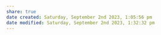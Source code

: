 ```yaml
---
share: true
date created: Saturday, September 2nd 2023, 1:05:56 pm
date modified: Saturday, September 2nd 2023, 1:32:32 pm
---
```

